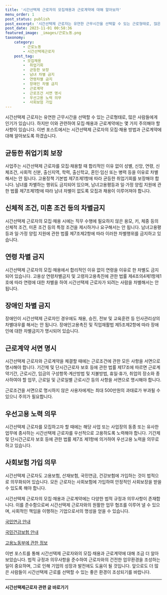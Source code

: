 ```yaml
---
title: '시간선택제 근로자의 모집채용과 근로계약에 대해 알아보자'
menu_order: 1
post_status: publish
post_excerpt: '시간선택제 근로자는 유연한 근무시간을 선택할 수 있는 근로형태로, 많은 사람들에게 인기가 있습니다. 하지만 이와 관련하여 모집 채용과 근로계약에는 몇 가지 주의해야 할 사항이 있습니다. 이번 포스트에서는 시간선택제 근로자의 모집 채용 방법과 근로계약에 대해 알아보도록 하겠습니다.'
post_date: 2023-11-01 00:58:36
featured_image: _images/근로노동.png
taxonomy:
    category:
        - 근로노동
        - 시간선택제근로자
    post_tag:
        - 모집채용
        -  취업기회
        -  균등한 보장
        -  남녀 차별 금지
        -  연령차별 금지
        -  장애인 차별 금지
        -  근로계약
        -  근로조건 서면 명시
        -  우선고용 노력 의무
        -  사회보험 가입
---
```




시간선택제 근로자는 유연한 근무시간을 선택할 수 있는 근로형태로, 많은 사람들에게 인기가 있습니다. 하지만 이와 관련하여 모집·채용과 근로계약에는 몇 가지 주의해야 할 사항이 있습니다. 이번 포스트에서는 시간선택제 근로자의 모집·채용 방법과 근로계약에 대해 알아보도록 하겠습니다.

## 균등한 취업기회 보장

사업주는 시간선택제 근로자를 모집·채용할 때 합리적인 이유 없이 성별, 신앙, 연령, 신체조건, 사회적 신분, 출신지역, 학력, 출신학교, 혼인·임신 또는 병력 등을 이유로 차별해서는 안 됩니다. 고용정책 기본법 제7조제1항에 따라 균등한 취업기회를 보장해야 합니다. 남녀를 차별하는 행위도 금지되어 있으며, 남녀고용평등과 일·가정 양립 지원에 관한 법률 제7조제1항에 따라 남녀 차별이 없도록 모집과 채용이 이루어져야 합니다.

## 신체적 조건, 미혼 조건 등의 차별금지

시간선택제 근로자의 모집·채용 시에는 직무 수행에 필요하지 않은 용모, 키, 체중 등의 신체적 조건, 미혼 조건 등의 특정 조건을 제시하거나 요구해서는 안 됩니다. 남녀고용평등과 일·가정 양립 지원에 관한 법률 제7조제2항에 따라 이러한 차별행위를 금지하고 있습니다.

## 연령 차별 금지

시간선택제 근로자의 모집·채용에서 합리적인 이유 없이 연령을 이유로 한 차별도 금지되어 있습니다. 고용상 연령차별금지 및 고령자고용촉진에 관한 법률 제4조의4제1항제1호에 따라 연령에 대한 차별을 하여 시간선택제 근로자가 되려는 사람을 차별해서는 안 됩니다.

## 장애인 차별 금지

장애인이 시간선택제 근로자인 경우에도 채용, 승진, 전보 및 교육훈련 등 인사관리상의 차별대우를 해서는 안 됩니다. 장애인고용촉진 및 직업재활법 제5조제2항에 따라 장애인에 대한 차별금지가 명시되어 있습니다.

## 근로계약 서면 명시

시간선택제 근로자와 근로계약을 체결할 때에는 근로조건에 관한 모든 사항을 서면으로 명시해야 합니다. 기간제 및 단시간근로자 보호 등에 관한 법률 제17조에 따르면 근로계약기간, 근로시간, 임금의 구성항목·계산방법 및 지불방법, 휴일·휴가, 취업의 장소와 종사하여야 할 업무, 근로일 및 근로일별 근로시간 등의 사항을 서면으로 명시해야 합니다.

근로조건을 서면으로 명시하지 않은 사용자에게는 최대 500만원의 과태료가 부과될 수 있으니 주의가 필요합니다.

## 우선고용 노력 의무

시간선택제 근로자를 모집하고자 할 때에는 해당 사업 또는 사업장의 동종 또는 유사한 업무에 종사하는 시간선택제 근로자를 우선적으로 고용하도록 노력해야 합니다. 기간제 및 단시간근로자 보호 등에 관한 법률 제7조 제1항에 의거하여 우선고용 노력을 의무로 하고 있습니다.

## 사회보험 가입 의무

시간선택제 근로자도 고용보험, 산재보험, 국민연금, 건강보험에 가입하는 것이 법적으로 의무화되어 있습니다. 모든 근로자는 사회보험에 가입하여 안정적인 사회보장을 받을 수 있도록 해야 합니다.

시간선택제 근로자의 모집·채용과 근로계약에는 다양한 법적 규정과 의무사항이 존재합니다. 이를 준수함으로써 시간선택제 근로자와의 원활한 업무 협조를 이루어 낼 수 있으며, 사회적인 책임을 이행하는 기업으로서의 명성을 얻을 수 있습니다.

[국민연금 안내](link)

[국민건강보험 안내](link)

[고용노동부에 관한 정보](link)

이번 포스트를 통해 시간선택제 근로자와의 모집·채용과 근로계약에 대해 조금 더 알아보았습니다. 법적 규정과 의무사항을 준수하여 근로자와의 건전한 업무환경을 조성하는 일이 중요하며, 그로 인해 기업의 성장과 발전에도 도움이 될 것입니다. 앞으로도 더 많은 사람들이 시간선택제 근로를 선택할 수 있는 좋은 환경이 조성되기를 바랍니다.
<!-- wp:separator -->
<hr class="wp-block-separator has-alpha-channel-opacity"/>
<!-- /wp:separator -->

<!-- wp:group {"backgroundColor":"base","layout":{"type":"constrained"}} -->
<div class="wp-block-group has-base-background-color has-background"><!-- wp:paragraph {"align":"center","fontSize":"medium"} -->
<p class="has-text-align-center has-large-font-size"><strong>시간선택제근로자 관련 글 바로가기</strong></p>
<!-- /wp:paragraph -->


<!-- wp:latest-posts
{"categories":[{"id":10911,"count":19,"description":"","link":"https://uknowlaw.com/category/%ec%8b%9c%ea%b0%84%ec%84%a0%ed%83%9d%ec%a0%9c%ea%b7%bc%eb%a1%9c%ec%9e%90/","name":"시간선택제근로자","slug":"시간선택제근로자","taxonomy":"category","parent":0,"meta":[],"_links":{"self":[{"href":"https://uknowlaw.com/wp-json/wp/v2/categories/10911"}],"collection":[{"href":"https://uknowlaw.com/wp-json/wp/v2/categories"}],"about":[{"href":"https://uknowlaw.com/wp-json/wp/v2/taxonomies/category"}],"wp:post_type":[{"href":"https://uknowlaw.com/wp-json/wp/v2/posts?categories=10911"}],"curies":[{"name":"wp","href":"https://api.w.org/{rel}","templated":true}]}}],"postsToShow":100,"excerptLength":28,"postLayout":"grid","columns":2,"featuredImageAlign":"left","featuredImageSizeSlug":"large","fontSize":18px} /--></div>
<!-- /wp:group -->